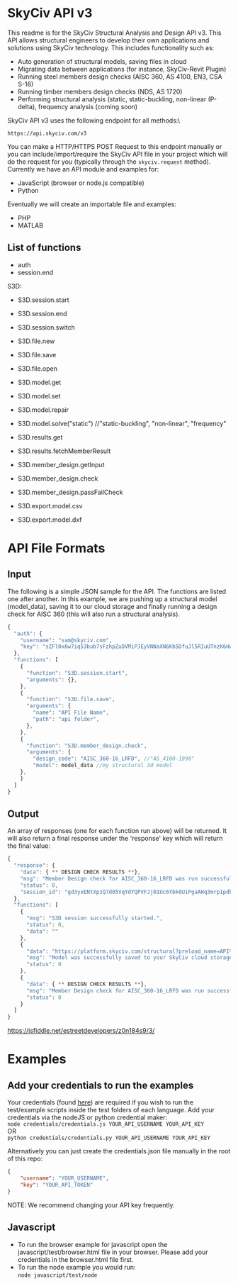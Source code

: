 # SkyCiv API v3

This readme is for the SkyCiv Structural Analysis and Design API v3. This API allows structural engineers to develop their own applications and solutions using SkyCiv technology. This includes functionality such as:

* Auto generation of structural models, saving files in cloud
* Migrating data between applications (for instance, SkyCiv-Revit Plugin)
* Running steel members design checks (AISC 360, AS 4100, EN3, CSA S-16)
* Running timber members design checks (NDS, AS 1720)
* Performing structural analysis (static, static-buckling, non-linear (P-delta), frequency analysis (coming soon)

SkyCiv API v3 uses the following endpoint for all methods:\
```
https://api.skyciv.com/v3
```

You can make a HTTP/HTTPS POST Request to this endpoint manually or you can include/import/require the SkyCiv API file in your project which will do the request for you (typically through the `skyciv.request` method). Currently we have an API module and examples for:
* JavaScript (browser or node.js compatible)
* Python

Eventually we will create an importable file and examples:
* PHP
* MATLAB

## List of functions
* auth
* session.end

S3D:
* S3D.session.start
* S3D.session.end
* S3D.session.switch

* S3D.file.new
* S3D.file.save
* S3D.file.open

* S3D.model.get
* S3D.model.set
* S3D.model.repair
* S3D.model.solve("static") //"static-buckling", "non-linear", "frequency" 

* S3D.results.get
* S3D.results.fetchMemberResult

* S3D.member_design.getInput
* S3D.member_design.check
* S3D.member_design.passFailCheck

* S3D.export.model.csv
* S3D.export.model.dxf

# API File Formats

## Input
The following is a simple JSON sample for the API. The functions are listed one after another. In this example, we are pushing up a structural model (model_data), saving it to our cloud storage and finally running a design check for AISC 360 (this will also run a structural analysis).

```javascript
{
  "auth": {
    "username": "sam@skyciv.com",
    "key": "sZFl0x6w7iq53bub7sFzhpZuDVMiPJEyVNNaXN6Kb5DfuJl5RIuUTnzK6HwKx4k6"
  },
  "functions": [
    {
      "function": "S3D.session.start",
      "arguments": {},
    },
    {
      "function": "S3D.file.save",
      "arguments": {
        "name": "API File Name",
        "path": "api folder",
      },
    },
    {
      "function": "S3D.member_design.check",
      "arguments": {
        "design_code": "AISC_360-16_LRFD", //"AS_4100-1998" 
        "model": model_data //my structural 3d model
    },
    }
  ]
}
```
## Output
An array of responses (one for each function run above) will be returned. It will also return a final response under the 'response' key which will return the final value:
```javascript
{
  "response": {
    "data": { ** DESIGN CHECK RESULTS **},
    "msg": "Member Design check for AISC_360-16_LRFD was run successfully.",
    "status": 0,
    "session_id": "gd3yxENtXpzQ7d05VqYdYQPVFJj01Uc6Ybk0UiPgaAHq3mrpIpdbiV1Bh8eAt8XV"
  },
  "functions": [
    {
      "msg": "S3D session successfully started.",
      "status": 0,
      "data": ""
    },
    {
      "data": "https://platform.skyciv.com/structural?preload_name=API%20File%20Name&preload_path=api",
      "msg": "Model was successfully saved to your SkyCiv cloud storage in the folder api. You can access this file from your SkyCiv Dashboard, or directly from https://platform.skyciv.com/structural?preload_name=API%20File%20Name&preload_path=api",
      "status": 0
    },
    {
      "data": { ** DESIGN CHECK RESULTS **},
      "msg": "Member Design check for AISC_360-16_LRFD was run successfully.",
      "status": 0
    }
  ]
}
```
https://jsfiddle.net/estreetdevelopers/z0n184s9/3/


# Examples

## Add your credentials to run the examples
Your credentials (found [here](https://platform.skyciv.com/account/settings)) are required if you wish to run the test/example scripts inside the test folders of each language. Add your credentials via the nodeJS or python credential maker:\
```node credentials/credentials.js YOUR_API_USERNAME YOUR_API_KEY```\
OR\
```python credentials/credentials.py YOUR_API_USERNAME YOUR_API_KEY```

Alternatively you can just create the credentials.json file manually in the root of this repo:
```json
{
	"username": "YOUR_USERNAME",
	"key": "YOUR_API_TOKEN"
}
```

NOTE: We recommend changing your API key frequently.

## Javascript
* To run the browser example for javascript open the javascript/test/browser.html file in your browser. Please add your credentials in the browser.html file first.
* To run the node example you would run:\
```node javascript/test/node```